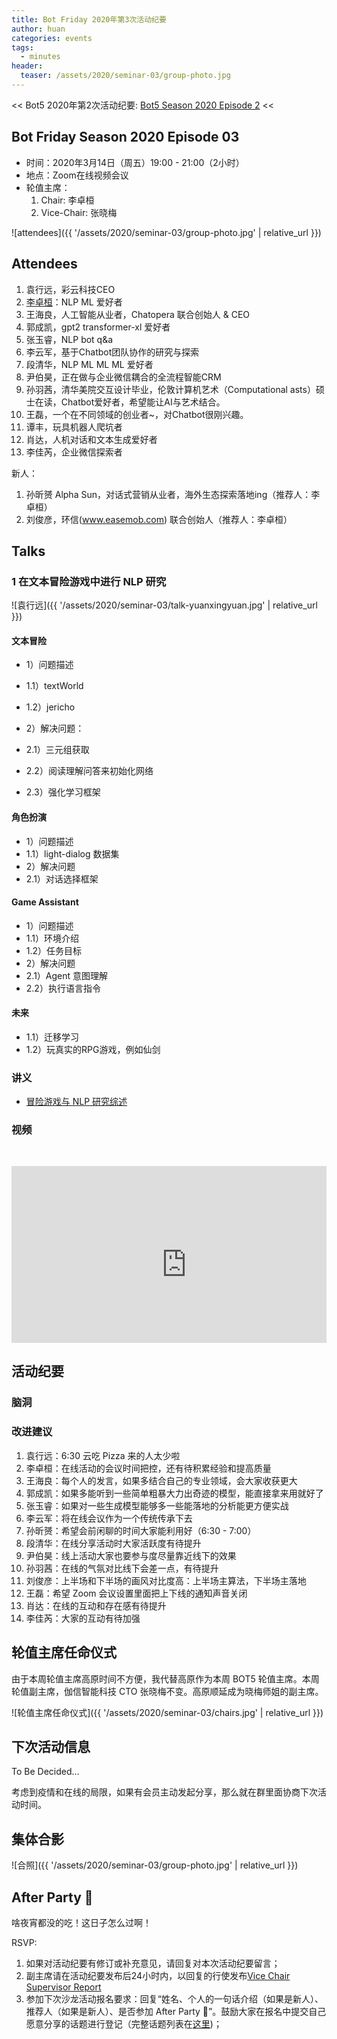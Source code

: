 ```yaml
---
title: Bot Friday 2020年第3次活动纪要
author: huan
categories: events
tags:
  - minutes
header:
  teaser: /assets/2020/seminar-03/group-photo.jpg
---
```


<< Bot5 2020年第2次活动纪要: [Bot5 Season 2020 Episode 2](https://bot5.ml/events/seminar-minutes-2020-02) <<

## Bot Friday Season 2020 Episode 03

- 时间：2020年3月14日（周五）19:00 - 21:00（2小时）
- 地点：Zoom在线视频会议
- 轮值主席：
    1. Chair: 李卓桓
    1. Vice-Chair: 张晓梅

![attendees]({{ '/assets/2020/seminar-03/group-photo.jpg' | relative_url }})

## Attendees

1. 袁行远，彩云科技CEO
1. [李卓桓](/people/huan/)：NLP ML 爱好者
1. 王海良，人工智能从业者，Chatopera 联合创始人 & CEO
1. 郭成凯，gpt2 transformer-xl 爱好者
1. 张玉睿，NLP bot q&a
1. 李云军，基于Chatbot团队协作的研究与探索
1. 段清华，NLP ML ML ML 爱好者
1. 尹伯昊，正在做与企业微信耦合的全流程智能CRM
1. 孙羽茜，清华美院交互设计毕业，伦敦计算机艺术（Computational asts）硕士在读，Chatbot爱好者，希望能让AI与艺术结合。
1. 王磊，一个在不同领域的创业者~，对Chatbot很刚兴趣。
1. 谭丰，玩具机器人爬坑者
1. 肖达，人机对话和文本生成爱好者
1. 李佳芮，企业微信探索者

新人：

1. 孙昕赟 Alpha Sun，对话式营销从业者，海外生态探索落地ing（推荐人：李卓桓）
1. 刘俊彦，环信(www.easemob.com) 联合创始人（推荐人：李卓桓）

## Talks

### 1 在文本冒险游戏中进行 NLP 研究

![袁行远]({{ '/assets/2020/seminar-03/talk-yuanxingyuan.jpg' | relative_url }})

#### 文本冒险

- 1）问题描述
- 1.1）textWorld
- 1.2）jericho

- 2）解决问题：
- 2.1）三元组获取
- 2.2）阅读理解问答来初始化网络
- 2.3）强化学习框架

#### 角色扮演

- 1）问题描述
- 1.1）light-dialog 数据集
- 2）解决问题
- 2.1）对话选择框架

#### Game Assistant

- 1）问题描述
- 1.1）环境介绍
- 1.2）任务目标
- 2）解决问题
- 2.1）Agent 意图理解
- 2.2）执行语言指令

#### 未来

- 1.1）迁移学习
- 1.2）玩真实的RPG游戏，例如仙剑

### 讲义

- [冒险游戏与 NLP 研究综述](https://shimo.im/docs/VQh98yrwCJdJKxV3)

### 视频

<div class="video-container" style="
    position: relative;
    padding-bottom:56.25%;
    padding-top:30px;
    height:0;
    overflow:hidden;
">
  <iframe width="560" height="315"
    src="https://www.youtube.com/embed/yR9_-CpUEIM"
    frameborder="0"
    allow="accelerometer; autoplay; encrypted-media; gyroscope; picture-in-picture"
    allowfullscreen
  ></iframe>
</div>

## 活动纪要

### 脑洞

### 改进建议

1. 袁行远：6:30 云吃 Pizza 来的人太少啦
1. 李卓桓：在线活动的会议时间把控，还有待积累经验和提高质量
1. 王海良：每个人的发言，如果多结合自己的专业领域，会大家收获更大
1. 郭成凯：如果多能听到一些简单粗暴大力出奇迹的模型，能直接拿来用就好了
1. 张玉睿：如果对一些生成模型能够多一些能落地的分析能更方便实战
1. 李云军：将在线会议作为一个传统传承下去
1. 孙昕赟：希望会前闲聊的时间大家能利用好（6:30 - 7:00）
1. 段清华：在线分享活动时大家活跃度有待提升
1. 尹伯昊：线上活动大家也要参与度尽量靠近线下的效果
1. 孙羽茜：在线的气氛对比线下会差一点，有待提升
1. 刘俊彦：上半场和下半场的画风对比度高：上半场主算法，下半场主落地
1. 王磊：希望 Zoom 会议设置里面把上下线的通知声音关闭
1. 肖达：在线的互动和存在感有待提升
1. 李佳芮：大家的互动有待加强

## 轮值主席任命仪式

由于本周轮值主席高原时间不方便，我代替高原作为本周 BOT5 轮值主席。本周轮值副主席，伽信智能科技 CTO 张晓梅不变。高原顺延成为晓梅师姐的副主席。

![轮值主席任命仪式]({{ '/assets/2020/seminar-03/chairs.jpg' | relative_url }})

## 下次活动信息

To Be Decided...

考虑到疫情和在线的局限，如果有会员主动发起分享，那么就在群里面协商下次活动时间。

## 集体合影

![合照]({{ '/assets/2020/seminar-03/group-photo.jpg' | relative_url }})

## After Party 🍻

啥夜宵都没的吃！这日子怎么过啊！

RSVP:

1. 如果对活动纪要有修订或补充意见，请回复对本次活动纪要留言；
1. 副主席请在活动纪要发布后24小时内，以回复的行使发布[Vice Chair Supervisor Report](/manuals/chair/#vice-chair-supervisor-report)
1. 参加下次沙龙活动报名要求：回复“姓名、个人的一句话介绍（如果是新人）、推荐人（如果是新人）、是否参加 After Party 🍻”。鼓励大家在报名中提交自己愿意分享的话题进行登记（完整话题列表在[这里](https://www.bot5.ml/talks/))；

